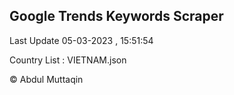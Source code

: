 

## Google Trends Keywords Scraper 
 
Last Update 05-03-2023 , 15:51:54

Country List :
VIETNAM.json



© Abdul Muttaqin 
